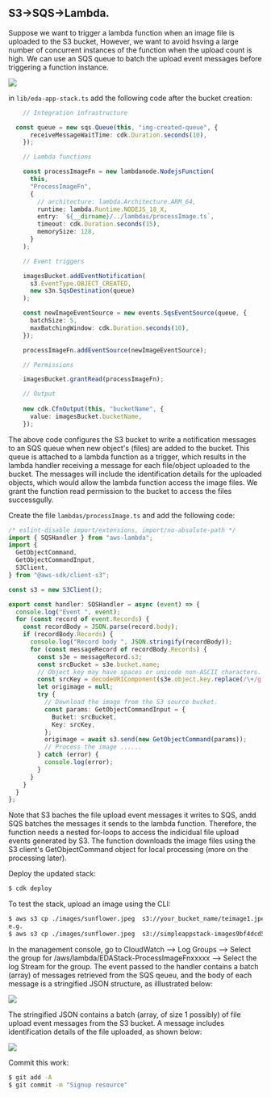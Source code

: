 ## S3->SQS->Lambda.

Suppose we want to trigger a lambda function when an image file is uploaded to the S3 bucket, 
However, we want to avoid hsving a large number of concurrent instances of the function when the upload count is high. We can use an SQS queue to batch the upload event messages before triggering a function instance.

![][arch1]

in `lib/eda-app-stack.ts` add the following code after the bucket creation:
~~~ts
    // Integration infrastructure

  const queue = new sqs.Queue(this, "img-created-queue", {
      receiveMessageWaitTime: cdk.Duration.seconds(10),
    });

    // Lambda functions

    const processImageFn = new lambdanode.NodejsFunction(
      this,
      "ProcessImageFn",
      {
        // architecture: lambda.Architecture.ARM_64,
        runtime: lambda.Runtime.NODEJS_18_X,
        entry: `${__dirname}/../lambdas/processImage.ts`,
        timeout: cdk.Duration.seconds(15),
        memorySize: 128,
      }
    );

    // Event triggers

    imagesBucket.addEventNotification(
      s3.EventType.OBJECT_CREATED,
      new s3n.SqsDestination(queue)
    );

    const newImageEventSource = new events.SqsEventSource(queue, {
      batchSize: 5,
      maxBatchingWindow: cdk.Duration.seconds(10),
    });

    processImageFn.addEventSource(newImageEventSource);

    // Permissions

    imagesBucket.grantRead(processImageFn);

    // Output
    
    new cdk.CfnOutput(this, "bucketName", {
      value: imagesBucket.bucketName,
    });
~~~
The above code configures the S3 bucket to write a notification messages to an SQS queue when new object's (files) are added to the bucket. This queue is attached to a lambda function as a trigger, which results in the lambda handler receiving a message for each file/object uploaded to the bucket. The messages will include the identification details for the uploaded objects, which would allow the lambda function access the image files. We grant the function read permission to the bucket to access the files successgully.

Create the file `lambdas/processImage.ts` and add the following code:
~~~ts
/* eslint-disable import/extensions, import/no-absolute-path */
import { SQSHandler } from "aws-lambda";
import {
  GetObjectCommand,
  GetObjectCommandInput,
  S3Client,
} from "@aws-sdk/client-s3";

const s3 = new S3Client();

export const handler: SQSHandler = async (event) => {
  console.log("Event ", event);
  for (const record of event.Records) {
    const recordBody = JSON.parse(record.body);
    if (recordBody.Records) {
      console.log("Record body ", JSON.stringify(recordBody));
      for (const messageRecord of recordBody.Records) {
        const s3e = messageRecord.s3;
        const srcBucket = s3e.bucket.name;
        // Object key may have spaces or unicode non-ASCII characters.
        const srcKey = decodeURIComponent(s3e.object.key.replace(/\+/g, " "));
        let origimage = null;
        try {
          // Download the image from the S3 source bucket.
          const params: GetObjectCommandInput = {
            Bucket: srcBucket,
            Key: srcKey,
          };
          origimage = await s3.send(new GetObjectCommand(params));
          // Process the image ......
        } catch (error) {
          console.log(error);
        }
      }
    }
  }
};

~~~
Note that S3 baches the file upload event messages it writes to SQS, andd SQS batches the messages it sends to the lambda function. Therefore, the function needs a nested for-loops to access the indicidual file upload events generated by S3. The function downloads the image files using the S3 client's GetObjectCommand object for local processing (more on the processing later).

Deploy the updated stack:
~~~bash
$ cdk deploy
~~~
To test the stack, upload an image using the CLI:
~~~bash
$ aws s3 cp ./images/sunflower.jpeg  s3://your_bucket_name/teimage1.jpeg
e.g.
$ aws s3 cp ./images/sunflower.jpeg  s3://simpleappstack-images9bf4dcd5-tc5q9f314rn6/teimage4.jpeg
~~~
In the management console, go to CloudWatch --> Log Groups --> Select the group for /aws/lambda/EDAStack-ProcessImageFnxxxxx --> Select the log Stream for the group. The event passed to the handler contains a batch (array) of messages retrieved from the SQS qeueu, and the body of each message is a stringified JSON structure, as illlustrated below:

![][event]

The stringified JSON contains a batch (array, of size 1 possibly) of file upload event messages from the S3 bucket. A message includes identification details of the file uploaded, as shown below:

![][message]

Commit this work:
~~~bash
$ git add -A
$ git commit -m "Signup resource"
~~~

[arch1]: ./img/arch1.png
[event]: ./img/event.png
[message]: ./img/message.png

[pathparameters]: ./img/pathparameters.png

